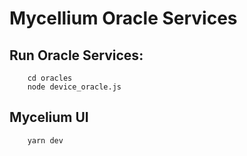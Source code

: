 # Mycellium Oracle Services
 
## Run Oracle Services:
```
    cd oracles
    node device_oracle.js
```

## Mycelium UI
```
    yarn dev
```
